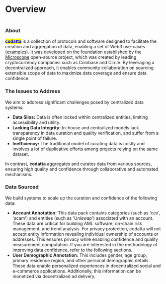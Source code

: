 # Overview

<figure><img src="app/.gitbook/assets/tagline_people.png" alt=""><figcaption></figcaption></figure>

### About

<mark style="color:blue;">**codatta**</mark> is a collection of protocols and software designed to facilitate the creation and aggregation of data, enabling a set of Web3 use-cases ([examples](overview/use-cases.md)). It was developed on the foundation established by the [Microscope](https://microscopeprotocol.xyz) open-source project, which was created by leading cryptocurrency companies such as Coinbase and Circle. By leveraging a decentralized approach, it enables community collaboration on sourcing extensible scope of data to maximize data coverage and ensure data confidence.

### The Issues to Address&#x20;

We aim to address significant challenges posed by centralized data systems:

* **Data Silos:** Data is often locked within centralized entities, limiting accessibility and utility.
* **Lacking Data Integrity:** In-house and centralized models lack transparency in data curation and quality verification, and suffer from a single point of failure.
* **Inefficiency:** The traditional model of curating data is costly and involves a lot of duplicative efforts among projects relying on the same dataset.

In contrast, **codatta** aggregates and curates data from various sources, ensuring high quality and confidence through collaborative and automated mechanisms.

### Data Sourced

We build systems to scale up the curation and confidence of the following data:

* **Account Annotation:** This data pack contains categories (such as 'cex', 'scam') and entities (such as 'Uniswap') associated with an account. These data are critical for building AML software, on-chain risk management, and trend analysis. For privacy protection, codatta will not accept entity information revealing individual ownership of accounts or addresses. This ensures privacy while enabling confidence and quality measurement computation. If you are interested in the methodology of improving data confidence, refer to the following sections.
* **User Demographic Annotation:** This includes gender, age group, primary residence region, and other personal demographic details. These data enable personalized experiences in decentralized social and e-commerce applications. Additionally, this information can be monetized via decentralized ad delivery.




